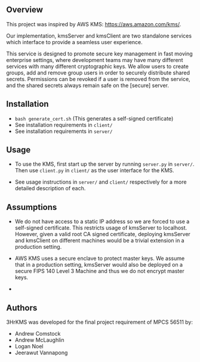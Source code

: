 Overview
-
This project was inspired by AWS KMS: https://aws.amazon.com/kms/. 

Our implementation, kmsServer and kmsClient are two standalone services
which interface to provide a seamless user experience.

This service is designed to promote secure key management in fast moving enterprise settings,
where development teams may have many different services with many different
cryptographic keys. We allow users to create groups, add and remove group users
in order to securely distribute shared secrets. Permissions can be revoked if 
a user is removed from the service, and the shared secrets always remain safe
on the [secure] server.


Installation
-
- `bash generate_cert.sh` (This generates a self-signed certificate)
- See installation requirements in `client/`
- See installation requirements in `server/`

Usage
-
- To use the KMS, first start up the server by running `server.py` in `server/`. Then use `client.py` in `client/` as the user interface for the KMS.

- See usage instructions in `server/` and `client/`
respectively for a more detailed description of each.

Assumptions
-
- We do not have access to a static IP address so we are forced
to use a self-signed certificate. This restricts usage of
kmsServer to localhost. However, given a valid root CA signed certificate,
deploying kmsServer and kmsClient on different machines would be 
a trivial extension in a production setting.

- AWS KMS uses a secure enclave to protect master keys. We assume that in
a production setting, kmsServer would also be deployed on a secure FIPS 140 Level 3 Machine
and thus we do not encrypt master keys.

- 

Authors
-
3HrKMS was developed for the final project requirement of MPCS 56511 by:

- Andrew Comstock  
- Andrew McLaughlin  
- Logan Noel    
- Jeerawut Vannapong 
